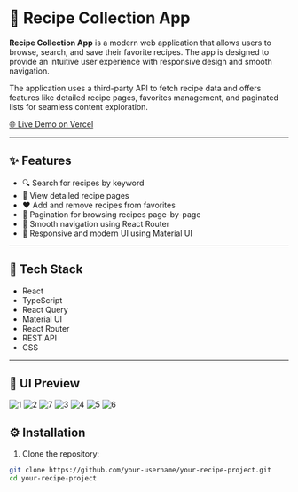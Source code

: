 # 🥗 Recipe Collection App

**Recipe Collection App** is a modern web application that allows users to browse, search, and save their favorite recipes. The app is designed to provide an intuitive user experience with responsive design and smooth navigation.

The application uses a third-party API to fetch recipe data and offers features like detailed recipe pages, favorites management, and paginated lists for seamless content exploration.

[🌐 Live Demo on Vercel](https://technical-assignment-alpha.vercel.app/)

---

## ✨ Features

- 🔍 Search for recipes by keyword  
- 📖 View detailed recipe pages  
- ❤️ Add and remove recipes from favorites  
- 📄 Pagination for browsing recipes page-by-page  
- 🧭 Smooth navigation using React Router  
- 💅 Responsive and modern UI using Material UI

---

## 🚀 Tech Stack

- React  
- TypeScript  
- React Query  
- Material UI  
- React Router  
- REST API  
- CSS

---

## 📸 UI Preview

![1](https://github.com/user-attachments/assets/9b7ba958-fe4e-4139-b562-f02e7c8dea58)
![2](https://github.com/user-attachments/assets/875a29cf-8a98-4bc2-931b-73e103790d2e)
![7](https://github.com/user-attachments/assets/fd3347ba-3ee0-49f0-a586-810ccc4cb4a6)
![3](https://github.com/user-attachments/assets/0a5b9b62-33ba-4173-b95a-7c609a951865)
![4](https://github.com/user-attachments/assets/b082fa49-d42c-40df-ab33-7f434755b527)
![5](https://github.com/user-attachments/assets/65f0197f-81fa-43ca-b711-03c8c13a0f5f)
![6](https://github.com/user-attachments/assets/dede2336-73a3-4a8d-ba1b-cf6baa5da7c7)

## ⚙️ Installation

1. Clone the repository:
```bash
git clone https://github.com/your-username/your-recipe-project.git
cd your-recipe-project

 
